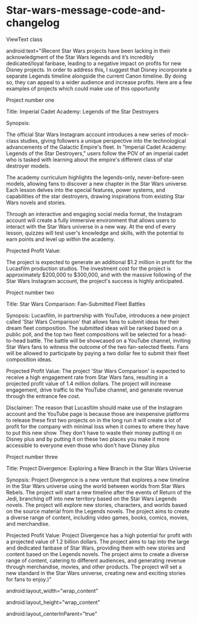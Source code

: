# Star-wars-message-code-and-changelog

ViewText class


android:text="(Recent Star Wars projects have been lacking in their acknowledgment of the Star Wars legends and it’s incredibly dedicated/loyal fanbase, leading to a negative impact on profits for new Disney projects. In order to address this, I suggest that Disney incorporate a separate Legends timeline alongside the current Canon timeline. By doing so, they can appeal to a wider audience and increase profits. Here are a few examples of projects which could make use of this opportunity


Project number one

Title: Imperial Cadet Academy: Legends of the Star Destroyers

Synopsis:

The official Star Wars Instagram account introduces a new series of mock-class studies, giving followers a unique perspective into the technological advancements of the Galactic Empire's fleet. In "Imperial Cadet Academy: Legends of the Star Destroyers," users follow the POV of an imperial cadet who is tasked with learning about the empire's different class of star destroyer models.

The academy curriculum highlights the legends-only, never-before-seen models, allowing fans to discover a new chapter in the Star Wars universe. Each lesson delves into the special features, power systems, and capabilities of the star destroyers, drawing inspirations from existing Star Wars novels and stories.

Through an interactive and engaging social media format, the Instagram account will create a fully immersive environment that allows users to interact with the Star Wars universe in a new way. At the end of every lesson, quizzes will test user's knowledge and skills, with the potential to earn points and level up within the academy.

Projected Profit Value:

The project is expected to generate an additional $1.2 million in profit for the Lucasfilm production studios. The investment cost for the project is approximately   $200,000 to $300,000, and with the massive following of the Star Wars Instagram account, the project's success is highly anticipated.



Project number two

Title: Star Wars Comparison: Fan-Submitted Fleet Battles

Synopsis: Lucasfilm, in partnership with YouTube, introduces a new project called 'Star Wars Comparison' that allows fans to submit ideas for their dream fleet composition. The submitted ideas will be ranked based on a public poll, and the top two fleet compositions will be selected for a head-to-head battle. The battle will be showcased on a YouTube channel, inviting Star Wars fans to witness the outcome of the two fan-selected fleets. Fans will be allowed to participate by paying a two dollar fee to submit their fleet composition ideas.

Projected Profit Value: The project 'Star Wars Comparison' is expected to receive a high engagement rate from Star Wars fans, resulting in a projected profit value of 1.4 million dollars. The project will increase engagement, drive traffic to the YouTube channel, and generate revenue through the entrance fee cost.

Disclaimer: The reason that Lucasfilm should make use of the Instagram account and the YouTube page is because those are inexpensive platforms to release these first two projects on in the long run it will create a lot of profit for the company with minimal loss when it comes to where they have to put this new show. They don't have to waste their money putting it on Disney plus and  by putting it on these two places you make it more accessible to everyone even those who don't have Disney plus

Project number three

Title: Project Divergence: Exploring a New Branch in the Star Wars Universe

Synopsis: Project Divergence is a new venture that explores a new timeline in the Star Wars universe using the world between worlds from Star Wars Rebels. The project will start a new timeline after the events of Return of the Jedi, branching off into new territory based on the Star Wars Legends novels. The project will explore new stories, characters, and worlds based on the source material from the Legends novels. The project aims to create a diverse range of content, including video games, books, comics, movies, and merchandise.

Projected Profit Value: Project Divergence has a high potential for profit with a projected value of 1.2 billion dollars. The project aims to tap into the large and dedicated fanbase of Star Wars, providing them with new stories and content based on the Legends novels. The project aims to create a diverse range of content, catering to different audiences, and generating revenue through merchandise, movies, and other products. The project will set a new standard in the Star Wars universe, creating new and exciting stories for fans to enjoy.)"


android:layout_width="wrap_content"

android:layout_height="wrap_content"

android:layout_centerInParent="true"
